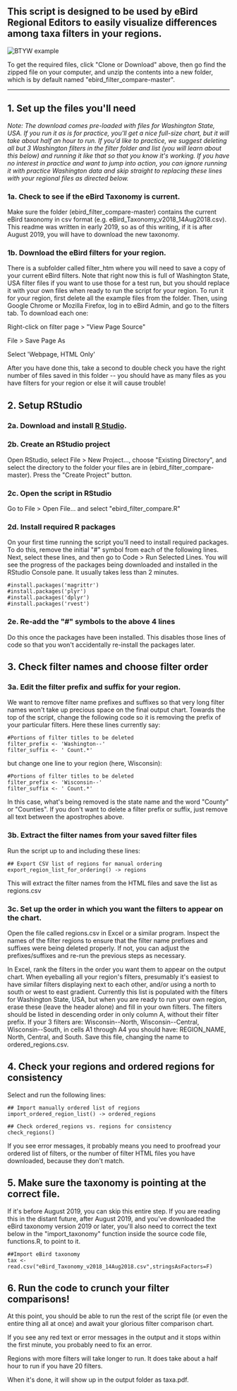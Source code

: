 ## This script is designed to be used by eBird Regional Editors to easily visualize differences among taxa filters in your regions.

![BTYW example](https://github.com/slager/ebird_filter_compare/blob/master/btyw.png)
 
To get the required files, click "Clone or Download" above, then go find the zipped file on your computer, and unzip the contents into a new folder, which is by default named "ebird\_filter\_compare-master".

-------------------------------------------------------------------------------------------------------------------

## 1. Set up the files you'll need

*Note: The download comes pre-loaded with files for Washington State, USA. If you run it as is for practice, you'll get a nice full-size chart, but it will take about half an hour to run. If you'd like to practice, we suggest deleting all but 3 Washington filters in the filter folder and list (you will learn about this below) and running it like that so that you know it's working. If you have no interest in practice and want to jump into action, you can ignore running it with practice Washington data and skip straight to replacing these lines with your regional files as directed below.*
 
### 1a. Check to see if the eBird Taxonomy is current.

Make sure the folder (ebird\_filter\_compare-master) contains the current eBird taxonomy in csv format (e.g. eBird\_Taxonomy\_v2018\_14Aug2018.csv). This readme was written in early 2019, so as of this writing, if it is after August 2019, you will have to download the new taxonomy.

### 1b. Download the eBird filters for your region.

There is a subfolder called filter\_htm where you will need to save a copy of your current eBird filters. Note that right now this is full of Washington State, USA filter files if you want to use those for a test run, but you should replace it with your own files when ready to run the script for your region. To run it for your region, first delete all the example files from the folder. Then, using Google Chrome or Mozilla Firefox, log in to eBird Admin, and go to the filters tab. To download each one:

Right-click on filter page > "View Page Source"

File > Save Page As

Select 'Webpage, HTML Only'

After you have done this, take a second to double check you have the right number of files saved in this folder --  you should have as many files as you have filters for your region or else it will cause trouble!

## 2. Setup RStudio

### 2a. Download and install [R Studio](https://www.rstudio.com/).

### 2b. Create an RStudio project

Open RStudio, select File > New Project..., choose "Existing Directory", and select the directory to the folder your files are in (ebird\_filter\_compare-master). Press the "Create Project" button.

### 2c. Open the script in RStudio

Go to File > Open File... and select "ebird\_filter\_compare.R"

### 2d. Install required R packages

On your first time running the script you'll need to install required packages. To do this, remove the initial "#" symbol from each of the following lines. Next, select these lines, and then go to Code > Run Selected Lines. You will see the progress of the packages being downloaded and installed in the RStudio Console pane. It usually takes less than 2 minutes.

```
#install.packages('magrittr')
#install.packages('plyr')
#install.packages('dplyr')
#install.packages('rvest')
```
### 2e. Re-add the "#" symbols to the above 4 lines

Do this once the packages have been installed. This disables those lines of code so that you won't accidentally re-install the packages later.

## 3. Check filter names and choose filter order

### 3a. Edit the filter prefix and suffix for your region.

We want to remove filter name prefixes and suffixes so that very long filter names won't take up precious space on the final output chart. Towards the top of the script, change the following code so it is removing the prefix of your particular filters. Here these lines currently say:
```
#Portions of filter titles to be deleted
filter_prefix <- 'Washington--'
filter_suffix <- ' Count.*'
```
but change one line to your region (here, Wisconsin):
```
#Portions of filter titles to be deleted
filter_prefix <- 'Wisconsin--'
filter_suffix <- ' Count.*'
```
In this case, what's being removed is the state name and the word "County" or "Counties". If you don't want to delete a filter prefix or suffix, just remove all text between the apostrophes above.

### 3b. Extract the filter names from your saved filter files

Run the script up to and including these lines:
```
## Export CSV list of regions for manual ordering
export_region_list_for_ordering() -> regions
```
This will extract the filter names from the HTML files and save the list as regions.csv

### 3c. Set up the order in which you want the filters to appear on the chart.

Open the file called regions.csv in Excel or a similar program. Inspect the names of the filter regions to ensure that the filter name prefixes and suffixes were being deleted properly. If not, you can adjust the prefixes/suffixes and re-run the previous steps as necessary.

In Excel, rank the filters in the order you want them to appear on the output chart. When eyeballing all your region's filters, presumably it's easiest to have similar filters displaying next to each other, and/or using a north to south or west to east gradient. Currently this list is populated with the filters for Washington State, USA, but when you are ready to run your own region, erase these (leave the header alone) and fill in your own filters. The filters should be listed in descending order in only column A, without their filter prefix. If your 3 filters are: Wisconsin--North, Wisconsin--Central, Wisconsin--South, in cells A1 through A4 you should have:  REGION\_NAME, North, Central, and South. Save this file, changing the name to ordered\_regions.csv.

## 4.  Check your regions and ordered regions for consistency

Select and run the following lines:
```
## Import manually ordered list of regions
import_ordered_region_list() -> ordered_regions

## Check ordered_regions vs. regions for consistency
check_regions()
```
If you see error messages, it probably means you need to proofread your ordered list of filters, or the number of filter HTML files you have downloaded, because they don't match.

## 5.  Make sure the taxonomy is pointing at the correct file.

If it's before August 2019, you can skip this entire step. If you are reading this in the distant future, after August 2019, and you've downloaded the eBird taxonomy version 2019 or later, you'll also need to correct the text below in the "import\_taxonomy" function inside the source code file, functions.R, to point to it.
```
##Import eBird taxonomy
tax <- read.csv("eBird_Taxonomy_v2018_14Aug2018.csv",stringsAsFactors=F)
```

## 6. Run the code to crunch your filter comparisons!

At this point, you should be able to run the rest of the script file (or even the entire thing all at once) and await your glorious filter comparison chart.

If you see any red text or error messages in the output and it stops within the first minute, you probably need to fix an error.

Regions with more filters will take longer to run. It does take about a half hour to run if you have 20 filters.

When it's done, it will show up in the output folder as taxa.pdf.